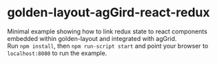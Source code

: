 # golden-layout-agGird-react-redux
Minimal example showing how to link redux state to react components embedded within golden-layout and integrated with agGrid.<br>
Run `npm install`, then `npm run-script start` and point your browser to `localhost:8080` to run the example.


